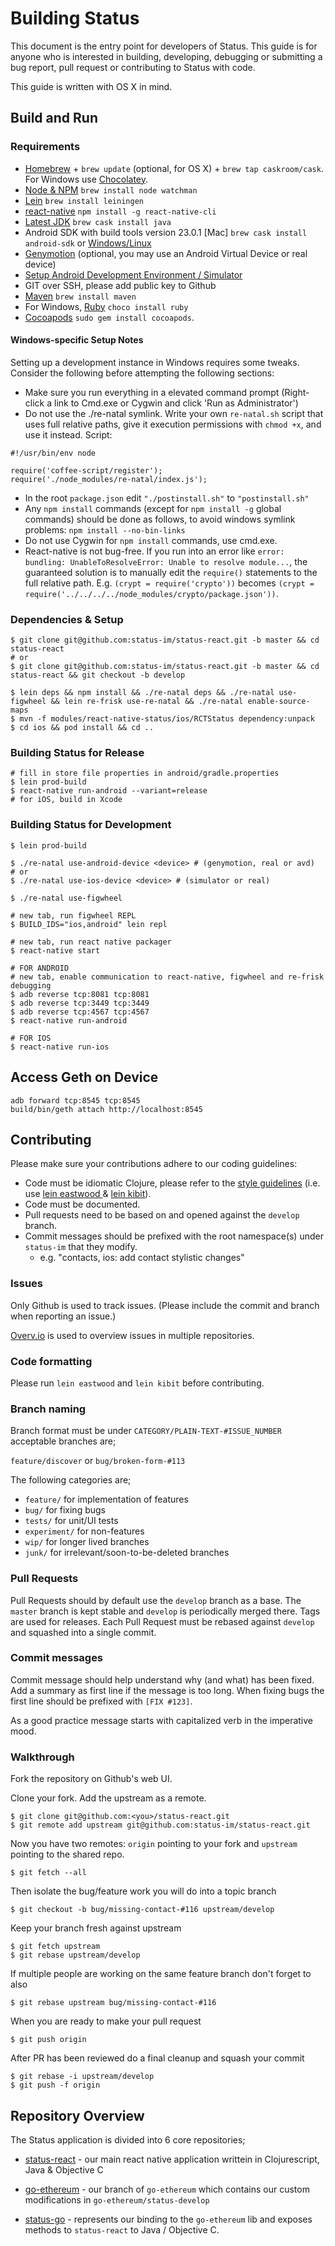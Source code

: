 # Building Status

This document is the entry point for developers of Status. This guide is for anyone who is interested in building, developing, debugging or submitting a bug report, pull request or contributing to Status with code.

This guide is written with OS X in mind.

## Build and Run

### Requirements

- [Homebrew](http://brew.sh/) + `brew update` (optional, for OS X) + `brew tap caskroom/cask`. For Windows use [Chocolatey](https://chocolatey.org/).
- [Node & NPM](https://nodejs.org/en/) `brew install node watchman`
- [Lein](http://leiningen.org) `brew install leiningen`
- [react-native](https://facebook.github.io/react-native/docs/getting-started.html) `npm install -g react-native-cli`
- [Latest JDK](http://www.oracle.com/technetwork/java/javase/downloads/jdk8-downloads-2133151.html) `brew cask install java`
- Android SDK with build tools version 23.0.1 [Mac] `brew cask install android-sdk` or [Windows/Linux](https://developer.android.com/sdk/installing/index.html)
- [Genymotion](https://www.genymotion.com) (optional, you may use an Android Virtual Device or real device)
- [Setup Android Development Environment / Simulator](https://facebook.github.io/react-native/docs/android-setup.html)
- GIT over SSH, please add public key to Github
- [Maven](https://maven.apache.org/install.html) `brew install maven`
- For Windows, [Ruby](https://www.ruby-lang.org/en/) `choco install ruby`
- [Cocoapods](https://cocoapods.org) `sudo gem install cocoapods`.

#### Windows-specific Setup Notes
Setting up a development instance in Windows requires some tweaks. Consider the following before attempting the following sections:

- Make sure you run everything in a elevated command prompt (Right-click a link to Cmd.exe or Cygwin and click 'Run as Administrator')
- Do not use the ./re-natal symlink. Write your own `re-natal.sh` script that uses full relative paths, give it execution permissions with `chmod +x`, and use it instead. Script:
```
#!/usr/bin/env node

require('coffee-script/register');
require('./node_modules/re-natal/index.js');
```
- In the root `package.json` edit `"./postinstall.sh"` to `"postinstall.sh"`
- Any `npm install` commands (except for `npm install -g` global commands) should be done as follows, to avoid windows symlink problems: `npm install --no-bin-links`
- Do not use Cygwin for `npm install` commands, use cmd.exe.
- React-native is not bug-free. If you run into an error like `error: bundling: UnableToResolveError: Unable to resolve module...`, the guaranteed solution is to manually edit the `require()` statements to the full relative path. E.g. `(crypt = require('crypto'))` becomes `(crypt = require('../../../../node_modules/crypto/package.json'))`.

### Dependencies & Setup
    $ git clone git@github.com:status-im/status-react.git -b master && cd status-react
    # or
    $ git clone git@github.com:status-im/status-react.git -b master && cd status-react && git checkout -b develop

    $ lein deps && npm install && ./re-natal deps && ./re-natal use-figwheel && lein re-frisk use-re-natal && ./re-natal enable-source-maps
    $ mvn -f modules/react-native-status/ios/RCTStatus dependency:unpack
    $ cd ios && pod install && cd ..

### Building Status for Release
    # fill in store file properties in android/gradle.properties
    $ lein prod-build
    $ react-native run-android --variant=release
    # for iOS, build in Xcode

### Building Status for Development
    $ lein prod-build

    $ ./re-natal use-android-device <device> # (genymotion, real or avd)
    # or
    $ ./re-natal use-ios-device <device> # (simulator or real)

    $ ./re-natal use-figwheel

    # new tab, run figwheel REPL
    $ BUILD_IDS="ios,android" lein repl

    # new tab, run react native packager
    $ react-native start

    # FOR ANDROID
    # new tab, enable communication to react-native, figwheel and re-frisk debugging
    $ adb reverse tcp:8081 tcp:8081
    $ adb reverse tcp:3449 tcp:3449
    $ adb reverse tcp:4567 tcp:4567
    $ react-native run-android

    # FOR IOS
    $ react-native run-ios

## Access Geth on Device

    adb forward tcp:8545 tcp:8545
    build/bin/geth attach http://localhost:8545

## Contributing

Please make sure your contributions adhere to our coding guidelines:

 * Code must be idiomatic Clojure, please refer to the [style guidelines](https://github.com/bbatsov/clojure-style-guide) (i.e. use [lein eastwood
](https://github.com/jonase/eastwood) & [lein kibit](https://github.com/jonase/kibit)).
 * Code must be documented.
 * Pull requests need to be based on and opened against the `develop` branch.
 * Commit messages should be prefixed with the root namespace(s) under `status-im` that they modify.
   * e.g. "contacts, ios: add contact stylistic changes"

###  Issues
Only Github is used to track issues. (Please include the commit and branch when reporting an issue.)

[Overv.io](https://overv.io/~/status/) is used to overview issues in multiple repositories.

### Code formatting

Please run `lein eastwood` and `lein kibit` before contributing.

### Branch naming

Branch format must be under `CATEGORY/PLAIN-TEXT-#ISSUE_NUMBER` acceptable branches are;

`feature/discover` or `bug/broken-form-#113`

The following categories are;
- `feature/` for implementation of features
- `bug/` for fixing bugs
- `tests/` for unit/UI tests
- `experiment/` for non-features
- `wip/` for longer lived branches
- `junk/` for irrelevant/soon-to-be-deleted branches

### Pull Requests

Pull Requests should by default use the `develop` branch as a base. The `master` branch is kept stable and `develop` is periodically merged there. Tags are used for releases. Each Pull Request must be rebased against `develop` and squashed into a single commit.

### Commit messages

Commit message should help understand why (and what) has been fixed. Add a summary as first line if the message is too long.
When fixing bugs the first line should be prefixed with `[FIX #123]`.

As a good practice message starts with capitalized verb in the imperative mood.

### Walkthrough

Fork the repository on Github's web UI.

Clone your fork. Add the upstream as a remote.

    $ git clone git@github.com:<you>/status-react.git
    $ git remote add upstream git@github.com:status-im/status-react.git

Now you have two remotes: `origin` pointing to your fork and `upstream` pointing to the shared repo.

    $ git fetch --all

Then isolate the bug/feature work you will do into a topic branch

    $ git checkout -b bug/missing-contact-#116 upstream/develop

Keep your branch fresh against upstream

    $ git fetch upstream
    $ git rebase upstream/develop

If multiple people are working on the same feature branch don't forget to also

    $ git rebase upstream bug/missing-contact-#116

When you are ready to make your pull request

    $ git push origin

After PR has been reviewed do a final cleanup and squash your commit

    $ git rebase -i upstream/develop
    $ git push -f origin

## Repository Overview

The Status application is divided into 6 core repositories;

- [status-react](https://github.com/status-im/status-react) - our main react native application writtein in Clojurescript, Java & Objective C

- [go-ethereum](https://github.com/status-im/go-ethereum) - our branch of `go-ethereum` which contains our custom modifications in `go-ethereum/status-develop`

- [status-go](https://github.com/status-im/status-go) - represents our binding to the `go-ethereum` lib and exposes methods to `status-react` to Java / Objective C.
